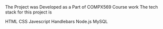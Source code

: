 The Project was Developed as a Part of COMPX569 Course work
 The tech stack for this project is

HTML
CSS
Javescript
Handlebars
Node.js
MySQL
